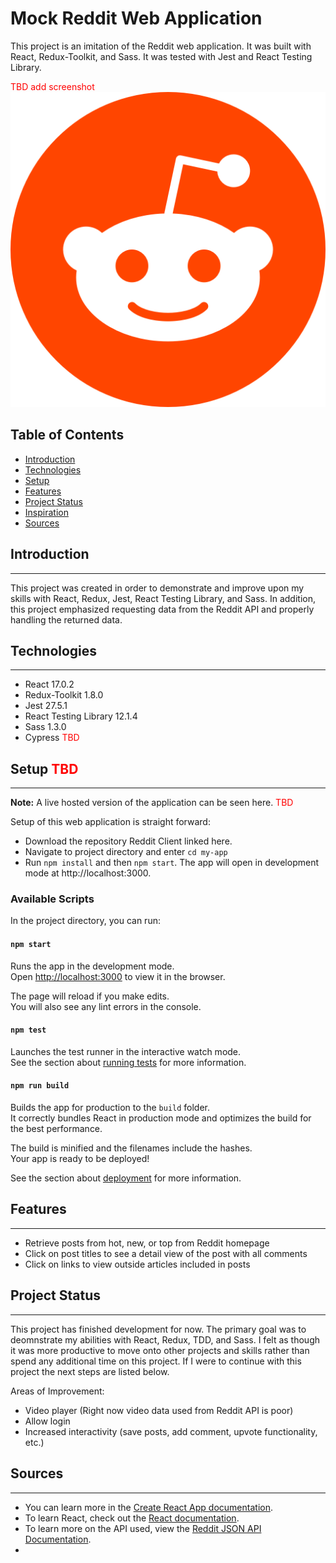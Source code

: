 # Mock Reddit Web Application
This project is an imitation of the Reddit web application. It was built with React, Redux-Toolkit, and Sass. It was tested with Jest and React Testing Library.

<font color='red'>TBD add screenshot</font>
![Mock Reddit Homepage](./src/media/reddit-logo.png)

## Table of Contents
- [Introduction](#introduction)
- [Technologies](#technologies)
- [Setup](#setup)
- [Features](#features)
- [Project Status](#project-status)
- [Inspiration](#inspiration)
- [Sources](#sources)

## Introduction
---
This project was created in order to demonstrate and improve upon my skills with React, Redux, Jest, React Testing Library, and Sass. In addition, this project emphasized requesting data from the Reddit API and properly handling the returned data.

## Technologies
---
- React 17.0.2
- Redux-Toolkit 1.8.0
- Jest 27.5.1
- React Testing Library 12.1.4
- Sass 1.3.0
- Cypress <font color='red'>TBD</font>

## Setup <font color='red'>TBD</font>
---
**Note:** A live hosted version of the application can be seen here. <font color='red'>TBD</font>

Setup of this web application is straight forward:
- Download the repository Reddit Client linked here.
- Navigate to project directory and enter `cd my-app`
- Run `npm install` and then `npm start`. The app will open in development mode at http://localhost:3000.

### Available Scripts

In the project directory, you can run:

#### `npm start`

Runs the app in the development mode.<br />
Open [http://localhost:3000](http://localhost:3000) to view it in the browser.

The page will reload if you make edits.<br />
You will also see any lint errors in the console.

#### `npm test`

Launches the test runner in the interactive watch mode.<br />
See the section about [running tests](https://facebook.github.io/create-react-app/docs/running-tests) for more information.

#### `npm run build`

Builds the app for production to the `build` folder.<br />
It correctly bundles React in production mode and optimizes the build for the best performance.

The build is minified and the filenames include the hashes.<br />
Your app is ready to be deployed!

See the section about [deployment](https://facebook.github.io/create-react-app/docs/deployment) for more information.

## Features
---
- Retrieve posts from hot, new, or top from Reddit homepage
- Click on post titles to see a detail view of the post with all comments
- Click on links to view outside articles included in posts

## Project Status
---
This project has finished development for now. The primary goal was to deomnstrate my abilities with React, Redux, TDD, and Sass. I felt as though it was more productive to move onto other projects and skills rather than spend any additional time on this project. If I were to continue with this project the next steps are listed below.

Areas of Improvement:
- Video player (Right now video data used from Reddit API is poor)
- Allow login
- Increased interactivity (save posts, add comment, upvote functionality, etc.)


## Sources
---

- You can learn more in the [Create React App documentation](https://facebook.github.io/create-react-app/docs/getting-started).
- To learn React, check out the [React documentation](https://reactjs.org/).
- To learn more on the API used, view the [Reddit JSON API Documentation](https://github.com/reddit-archive/reddit/wiki/JSON).
- 

